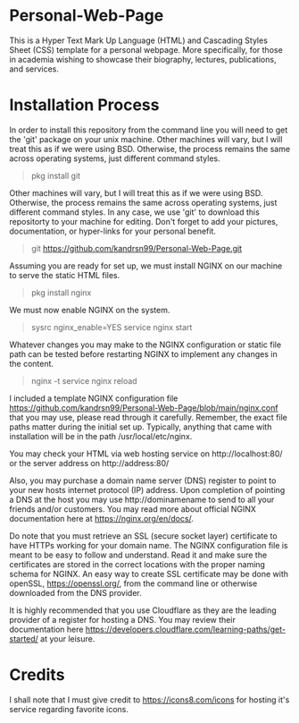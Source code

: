 # Personal-Web-Page
This is a Hyper Text Mark Up Language (HTML) and Cascading Styles Sheet (CSS) template for a personal webpage. More specifically, for those in academia wishing to showcase their biography, lectures, publications, and services.

# Installation Process

In order to install this repository from the command line you will need to get the 'git' package on your unix machine. Other machines will vary, but I will treat this as if we were using BSD. Otherwise, the process remains the same across operating systems, just different command styles.

> pkg install git

Other machines will vary, but I will treat this as if we were using BSD. Otherwise, the process remains the same across operating systems, just different command styles. In  any case, we use 'git' to download this repositorty to your machine for editing. Don't forget to add your pictures, documentation, or hyper-links for your personal benefit.

> git https://github.com/kandrsn99/Personal-Web-Page.git

Assuming you are ready for set up, we must install NGINX on our machine to serve the static HTML files. 

> pkg install nginx

We must now enable NGINX on the system.

> sysrc nginx_enable=YES
> service nginx start

Whatever changes you may make to the NGINX configuration or static file path can be tested before restarting NGINX to implement any changes in the content.

> nginx -t
> service nginx reload

I included a template NGINX configuration file https://github.com/kandrsn99/Personal-Web-Page/blob/main/nginx.conf that you may use, please read through it carefully. Remember, the exact file paths matter during the initial set up. Typically, anything that came with installation will be in the path /usr/local/etc/nginx.

You may check your HTML via web hosting service on http://localhost:80/ or the server address on http://address:80/

Also, you may purchase a domain name server (DNS) register to point to your new hosts internet protocol (IP) address. Upon completion of pointing a DNS at the host you may use http://dominamename to send to all your friends and/or customers. You may read more about official NGINX documentation here at https://nginx.org/en/docs/.

Do note that you must retrieve an SSL (secure socket layer) certificate to have HTTPs working for your domain name. The NGINX configuration file is meant to be easy to follow and understand. Read it and make sure the certificates are stored in the correct locations with the proper naming schema for NGINX. An easy way to create SSL certificate may be done with openSSL, https://openssl.org/, from the command line or otherwise downloaded from the DNS provider. 

It is highly recommended that you use Cloudflare as they are the leading provider of a register for hosting a DNS. You may review their documentation here https://developers.cloudflare.com/learning-paths/get-started/ at your leisure.

# Credits

I shall note that I must give credit to https://icons8.com/icons for hosting it's service regarding favorite icons.
